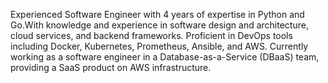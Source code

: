 
Experienced Software Engineer with 4 years of expertise in Python and Go.With knowledge and experience in software design
and architecture, cloud services, and backend frameworks. Proficient in DevOps tools including Docker, Kubernetes,
Prometheus, Ansible, and AWS. Currently working as a software engineer in a Database-as-a-Service (DBaaS) team, providing a
SaaS product on AWS infrastructure.